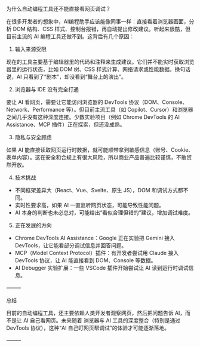 为什么自动编程工具还不能直接看网页调试？

在很多开发者的想象中，AI编程助手应该能像同事一样：直接看着浏览器画面，分析 DOM 结构、CSS 样式、控制台报错，再自动提出修改建议。听起来很酷，但目前主流的 AI 编程工具还做不到。这背后有几个原因：

1. 输入来源受限

现在的工具主要基于编辑器里的代码和注释来生成建议。它们并不能实时获取浏览器里的运行状态，比如 DOM 树、CSS 样式计算、网络请求或性能数据。换句话说，AI 只看到了“剧本”，却没看到“舞台上的演出”。

2. 浏览器与 IDE 没有完全打通

要让 AI 看网页，需要让它能访问浏览器的 DevTools 协议（DOM、Console、Network、Performance 等）。但目前主流工具（如 Copilot、Cursor）和浏览器之间几乎没有这种深度连接。少数实验项目（例如 Chrome DevTools 的 AI Assistance、MCP 插件）正在探索，但还没成熟。

3. 隐私与安全顾虑

如果 AI 能直接读取网页运行时数据，就可能顺带拿到敏感信息（账号、Cookie、表单内容）。这在安全和合规上有很大风险，所以商业产品普遍比较谨慎，不敢贸然开放。

4. 技术挑战
- 不同框架差异大（React、Vue、Svelte、原生 JS），DOM 和调试方式都不同。
- 实时性要求高，如果 AI 一直监听网页状态，可能导致性能问题。
- AI 本身的判断也未必总对，可能给出“看似合理但错的”建议，增加调试难度。

5. 正在发展的方向
- Chrome DevTools AI Assistance：Google 正在实验把 Gemini 接入 DevTools，让它能看部分调试信息并回答问题。
- MCP（Model Context Protocol）插件：有开发者尝试用 Claude 接入 DevTools 协议，让 AI 能直接看到 DOM、Console 等数据。
- AI Debugger 实验扩展：一些 VSCode 插件开始尝试让 AI 读到运行时调试信息。

⸻

总结

目前的自动编程工具，还主要依赖人类开发者观察网页，然后把问题告诉 AI，而不是让 AI 自己看网页。未来随着 浏览器与 AI 工具的深度整合（特别是通过 DevTools 协议），这种“AI 自己盯网页帮调试”的体验才可能逐渐落地。

⸻
